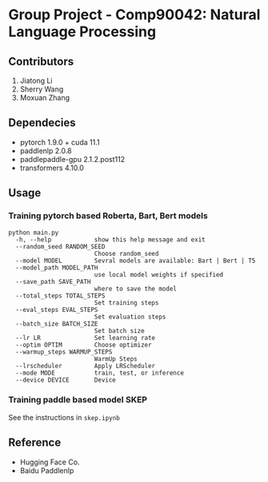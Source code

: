 # Group Project - Comp90042: Natural Language Processing 

## Contributors
1. Jiatong Li 
2. Sherry Wang 
3. Moxuan Zhang 

## Dependecies
* pytorch 1.9.0 + cuda 11.1
* paddlenlp 2.0.8
* paddlepaddle-gpu 2.1.2.post112
* transformers 4.10.0
## Usage

### Training pytorch based Roberta, Bart, Bert models
```
python main.py
  -h, --help            show this help message and exit
  --random_seed RANDOM_SEED
                        Choose random_seed
  --model MODEL         Sevral models are available: Bart | Bert | T5
  --model_path MODEL_PATH
                        use local model weights if specified
  --save_path SAVE_PATH
                        where to save the model
  --total_steps TOTAL_STEPS
                        Set training steps
  --eval_steps EVAL_STEPS
                        Set evaluation steps
  --batch_size BATCH_SIZE
                        Set batch size
  --lr LR               Set learning rate
  --optim OPTIM         Choose optimizer
  --warmup_steps WARMUP_STEPS
                        WarmUp Steps
  --lrscheduler         Apply LRScheduler
  --mode MODE           train, test, or inference
  --device DEVICE       Device
```

### Training paddle based model SKEP
See the instructions in `skep.ipynb`

## Reference
* Hugging Face Co.
* Baidu Paddlenlp
